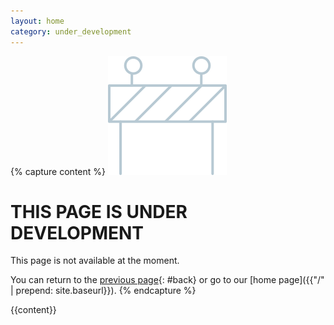 ```yaml
---
layout: home
category: under_development
---
```


{% capture content %}
![Icon](/assets/img/ic-under-development.svg)

# THIS PAGE IS UNDER <br> DEVELOPMENT

This page is not available at the moment.

You can return to the [previous page](#){: #back} or go to our [home page]({{"/" | prepend: site.baseurl}}).
{% endcapture %}

<div class="row under_development">
    <div class="row-container">
<div class="col-xs-12 col-md-9" markdown="1">
{{content}}
</div>
    </div>
</div>
<script>
    $(document).ready(function(){
        $("#back").click(function(){
            window.history.back();
        });
    });
</script>
